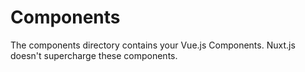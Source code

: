 # Components

The components directory contains your Vue.js Components.
Nuxt.js doesn't supercharge these components.
